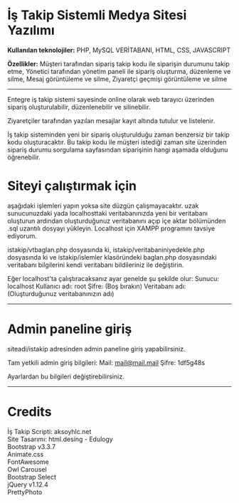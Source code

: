 # İş Takip Sistemli Medya Sitesi Yazılımı


<b>Kullanılan teknolojiler:</b> PHP, MySQL VERİTABANI, HTML, CSS, JAVASCRIPT

<b>Özellikler:</b> Müşteri tarafından sipariş takip kodu ile siparişin durumunu takip etme, Yönetici tarafından yönetim paneli ile sipariş oluşturma, düzenleme ve silme, Mesaj görüntüleme ve silme, Ziyaretçi geçmişi görüntüleme ve silme

---

Entegre iş takip sistemi sayesinde online olarak web tarayıcı üzerinden sipariş oluşturulabilir, düzenlenebilir ve silinebilir.

Ziyaretçiler tarafından yazılan mesajlar kayıt altında tutulur ve listelenir.

İş takip sisteminden yeni bir sipariş oluşturulduğu zaman benzersiz bir takip kodu oluşturacaktır. Bu takip kodu ile müşteri istediği zaman site üzerinden sipariş durumu sorgulama sayfasından siparişinin hangi aşamada olduğunu öğrenebilir.

# Siteyi çalıştırmak için
aşağıdaki işlemleri yapın yoksa site düzgün çalışmayacaktır. 
uzak sunucunuzdaki yada localhosttaki veritabanınızda yeni bir veritabanı oluşturun ardından oluşturduğunuz veritabanını açıp içe aktar bölümünden .sql uzantılı dosyayı yükleyin. Localhost için XAMPP programını tavsiye ediyorum.

istakip/vtbaglan.php dosyasında ki, 
istakip/veritabaniniyedekle.php dosyasında ki ve 
istakip/islemler klasöründeki baglan.php dosyasındaki veritabanı bilgilerini kendi veritabanı bildileriniz ile değiştirin.

Eğer localhost'ta çalıştıracaksanız ayar genelde şu şekilde olur:
Sunucu: localhost
Kullanıcı adı: root
Şifre: (Boş bırakın)
Veritabanı adı: (Oluşturduğunuz veritabanınızın adı)

---

# Admin paneline giriş

siteadi/istakip adresinden admin paneline giriş yapabilirsiniz.

Tam yetkili admin giriş bilgileri:
Mail: mail@mail.mail
Şifre: 1df5g48s

Ayarlardan bu bilgileri değiştirebilirsiniz.

---

# Credits

İş Takip Scripti: aksoyhlc.net
<br>Site Tasarımı: html.desing - Edulogy
<br>Bootstrap v3.3.7
<br>Animate.css
<br>FontAwesome
<br>Owl Carousel
<br>Bootstrap Select
<br>jQuery v1.12.4
<br>PrettyPhoto
